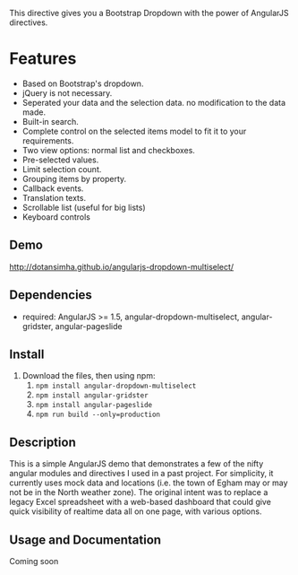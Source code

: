 This directive gives you a Bootstrap Dropdown with the power of AngularJS directives.

# Features
- Based on Bootstrap's dropdown.
- jQuery is not necessary.
- Seperated your data and the selection data. no modification to the data made.
- Built-in search.
- Complete control on the selected items model to fit it to your requirements.
- Two view options: normal list and checkboxes.
- Pre-selected values.
- Limit selection count.
- Grouping items by property.
- Callback events.
- Translation texts.
- Scrollable list (useful for big lists)
- Keyboard controls

## Demo
http://dotansimha.github.io/angularjs-dropdown-multiselect/

## Dependencies
- required: AngularJS >= 1.5, angular-dropdown-multiselect, angular-gridster, angular-pageslide

## Install
1. Download the files, then using npm:
	1. `npm install angular-dropdown-multiselect`
    2. `npm install angular-gridster`
    3. `npm install angular-pageslide`
    4. `npm run build --only=production`


## Description
This is a simple AngularJS demo that demonstrates a few of the nifty angular modules and directives I used in a past project.  For simplicity, it currently uses mock data and locations (i.e. the town of Egham may or may not be in the North weather zone).  The original intent was to replace a legacy Excel spreadsheet with a web-based dashboard that could give quick visibility of realtime data all on one page, with various options.

## Usage and Documentation
Coming soon